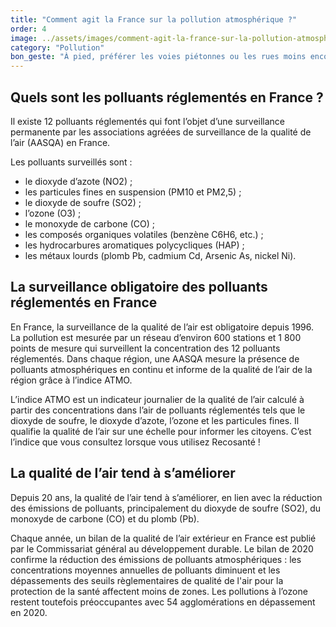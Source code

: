 ```yaml
---
title: "Comment agit la France sur la pollution atmosphérique ?"
order: 4
image: ../assets/images/comment-agit-la-france-sur-la-pollution-atmospherique.jpg
category: "Pollution"
bon_geste: "À pied, préférer les voies piétonnes ou les rues moins encombrées par le trafic."
---
```


## Quels sont les polluants réglementés en France ?

Il existe 12 polluants réglementés qui font l’objet d’une surveillance permanente par les associations agréées de surveillance de la qualité de l’air (AASQA) en France.

Les polluants surveillés sont :
- le dioxyde d’azote (NO2) ;
- les particules fines en suspension (PM10 et PM2,5) ;
- le dioxyde de soufre (SO2) ;
- l’ozone (O3) ;
- le monoxyde de carbone (CO) ;
- les composés organiques volatiles (benzène C6H6, etc.) ;
- les hydrocarbures aromatiques polycycliques (HAP) ;
- les métaux lourds (plomb Pb, cadmium Cd, Arsenic As, nickel Ni).

## La surveillance obligatoire des polluants réglementés en France

En France, la surveillance de la qualité de l’air est obligatoire depuis 1996. La pollution est mesurée par un réseau d’environ 600 stations et 1 800 points de mesure qui surveillent la concentration des 12 polluants réglementés. Dans chaque région, une AASQA mesure la présence de polluants atmosphériques en continu et informe de la qualité de l’air de la région grâce à l’indice ATMO.

L’indice ATMO est un indicateur journalier de la qualité de l’air calculé à partir des concentrations dans l’air de polluants réglementés tels que le dioxyde de soufre, le dioxyde d’azote, l’ozone et les particules fines. Il qualifie la qualité de l’air sur une échelle pour informer les citoyens. C’est l’indice que vous consultez lorsque vous utilisez Recosanté !

## La qualité de l’air tend à s’améliorer

Depuis 20 ans, la qualité de l’air tend à s’améliorer, en lien avec la réduction des émissions de polluants, principalement du dioxyde de soufre (SO2), du monoxyde de carbone (CO) et du plomb (Pb).

Chaque année, un bilan de la qualité de l’air extérieur en France est publié par le Commissariat général au développement durable. Le bilan de 2020 confirme la réduction des émissions de polluants atmosphériques : les concentrations moyennes annuelles de polluants diminuent et les dépassements des seuils règlementaires de qualité de l'air pour la protection de la santé affectent moins de zones. Les pollutions à l’ozone restent toutefois préoccupantes avec 54 agglomérations en dépassement en 2020.
